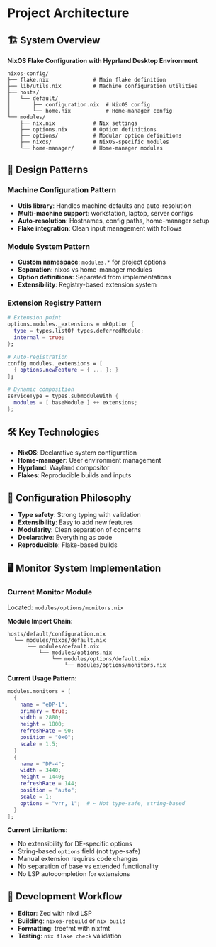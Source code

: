 # Project Architecture

## 🏗️ System Overview
**NixOS Flake Configuration with Hyprland Desktop Environment**

```
nixos-config/
├── flake.nix              # Main flake definition
├── lib/utils.nix          # Machine configuration utilities  
├── hosts/
│   └── default/
│       ├── configuration.nix  # NixOS config
│       └── home.nix           # Home-manager config
└── modules/
    ├── nix.nix            # Nix settings
    ├── options.nix        # Option definitions
    ├── options/           # Modular option definitions
    ├── nixos/             # NixOS-specific modules
    └── home-manager/      # Home-manager modules
```

## 🎯 Design Patterns

### Machine Configuration Pattern
- **Utils library**: Handles machine defaults and auto-resolution
- **Multi-machine support**: workstation, laptop, server configs
- **Auto-resolution**: Hostnames, config paths, home-manager setup
- **Flake integration**: Clean input management with follows

### Module System Pattern
- **Custom namespace**: `modules.*` for project options
- **Separation**: nixos vs home-manager modules
- **Option definitions**: Separated from implementations
- **Extensibility**: Registry-based extension system

### Extension Registry Pattern
```nix
# Extension point
options.modules._extensions = mkOption {
  type = types.listOf types.deferredModule;
  internal = true;
};

# Auto-registration
config.modules._extensions = [
  { options.newFeature = { ... }; }
];

# Dynamic composition
serviceType = types.submoduleWith {
  modules = [ baseModule ] ++ extensions;
};
```

## 🛠️ Key Technologies
- **NixOS**: Declarative system configuration
- **Home-manager**: User environment management
- **Hyprland**: Wayland compositor
- **Flakes**: Reproducible builds and inputs

## 🎨 Configuration Philosophy
- **Type safety**: Strong typing with validation
- **Extensibility**: Easy to add new features
- **Modularity**: Clean separation of concerns
- **Declarative**: Everything as code
- **Reproducible**: Flake-based builds

## 🖥️ Monitor System Implementation

### Current Monitor Module
Located: `modules/options/monitors.nix`

**Module Import Chain:**
```
hosts/default/configuration.nix
  └── modules/nixos/default.nix
      └── modules/default.nix
          └── modules/options.nix
              └── modules/options/default.nix
                  └── modules/options/monitors.nix
```

**Current Usage Pattern:**
```nix
modules.monitors = [
  {
    name = "eDP-1";
    primary = true;
    width = 2880;
    height = 1800;
    refreshRate = 90;
    position = "0x0"; 
    scale = 1.5;
  }
  {
    name = "DP-4";
    width = 3440;
    height = 1440;
    refreshRate = 144;
    position = "auto";
    scale = 1;
    options = "vrr, 1";  # ← Not type-safe, string-based
  }
];
```

**Current Limitations:**
- No extensibility for DE-specific options
- String-based `options` field (not type-safe)
- Manual extension requires code changes
- No separation of base vs extended functionality
- No LSP autocompletion for extensions

## 🔧 Development Workflow
- **Editor**: Zed with nixd LSP
- **Building**: `nixos-rebuild` or `nix build`
- **Formatting**: treefmt with nixfmt
- **Testing**: `nix flake check` validation
